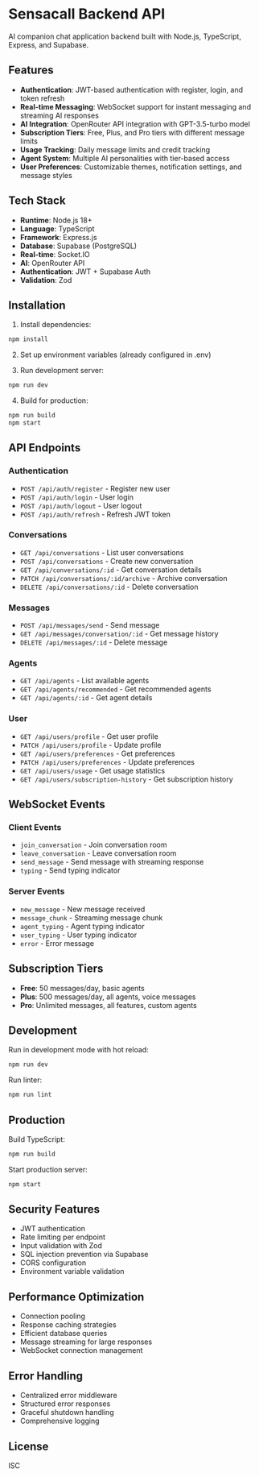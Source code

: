 # Sensacall Backend API

AI companion chat application backend built with Node.js, TypeScript, Express, and Supabase.

## Features

- **Authentication**: JWT-based authentication with register, login, and token refresh
- **Real-time Messaging**: WebSocket support for instant messaging and streaming AI responses
- **AI Integration**: OpenRouter API integration with GPT-3.5-turbo model
- **Subscription Tiers**: Free, Plus, and Pro tiers with different message limits
- **Usage Tracking**: Daily message limits and credit tracking
- **Agent System**: Multiple AI personalities with tier-based access
- **User Preferences**: Customizable themes, notification settings, and message styles

## Tech Stack

- **Runtime**: Node.js 18+
- **Language**: TypeScript
- **Framework**: Express.js
- **Database**: Supabase (PostgreSQL)
- **Real-time**: Socket.IO
- **AI**: OpenRouter API
- **Authentication**: JWT + Supabase Auth
- **Validation**: Zod

## Installation

1. Install dependencies:
```bash
npm install
```

2. Set up environment variables (already configured in .env)

3. Run development server:
```bash
npm run dev
```

4. Build for production:
```bash
npm run build
npm start
```

## API Endpoints

### Authentication
- `POST /api/auth/register` - Register new user
- `POST /api/auth/login` - User login
- `POST /api/auth/logout` - User logout
- `POST /api/auth/refresh` - Refresh JWT token

### Conversations
- `GET /api/conversations` - List user conversations
- `POST /api/conversations` - Create new conversation
- `GET /api/conversations/:id` - Get conversation details
- `PATCH /api/conversations/:id/archive` - Archive conversation
- `DELETE /api/conversations/:id` - Delete conversation

### Messages
- `POST /api/messages/send` - Send message
- `GET /api/messages/conversation/:id` - Get message history
- `DELETE /api/messages/:id` - Delete message

### Agents
- `GET /api/agents` - List available agents
- `GET /api/agents/recommended` - Get recommended agents
- `GET /api/agents/:id` - Get agent details

### User
- `GET /api/users/profile` - Get user profile
- `PATCH /api/users/profile` - Update profile
- `GET /api/users/preferences` - Get preferences
- `PATCH /api/users/preferences` - Update preferences
- `GET /api/users/usage` - Get usage statistics
- `GET /api/users/subscription-history` - Get subscription history

## WebSocket Events

### Client Events
- `join_conversation` - Join conversation room
- `leave_conversation` - Leave conversation room
- `send_message` - Send message with streaming response
- `typing` - Send typing indicator

### Server Events
- `new_message` - New message received
- `message_chunk` - Streaming message chunk
- `agent_typing` - Agent typing indicator
- `user_typing` - User typing indicator
- `error` - Error message

## Subscription Tiers

- **Free**: 50 messages/day, basic agents
- **Plus**: 500 messages/day, all agents, voice messages
- **Pro**: Unlimited messages, all features, custom agents

## Development

Run in development mode with hot reload:
```bash
npm run dev
```

Run linter:
```bash
npm run lint
```

## Production

Build TypeScript:
```bash
npm run build
```

Start production server:
```bash
npm start
```

## Security Features

- JWT authentication
- Rate limiting per endpoint
- Input validation with Zod
- SQL injection prevention via Supabase
- CORS configuration
- Environment variable validation

## Performance Optimization

- Connection pooling
- Response caching strategies
- Efficient database queries
- Message streaming for large responses
- WebSocket connection management

## Error Handling

- Centralized error middleware
- Structured error responses
- Graceful shutdown handling
- Comprehensive logging

## License

ISC